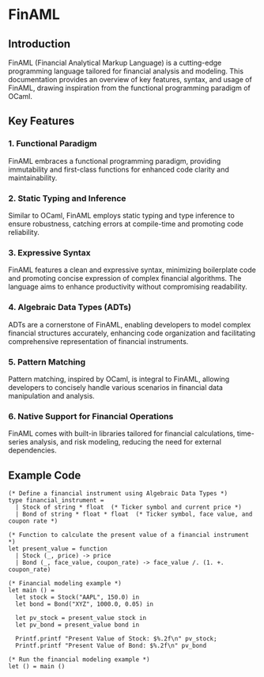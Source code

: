 # FinAML

## Introduction

FinAML (Financial Analytical Markup Language) is a cutting-edge programming language tailored for financial analysis and modeling. This documentation provides an overview of key features, syntax, and usage of FinAML, drawing inspiration from the functional programming paradigm of OCaml.

## Key Features

### 1. Functional Paradigm

FinAML embraces a functional programming paradigm, providing immutability and first-class functions for enhanced code clarity and maintainability.

### 2. Static Typing and Inference

Similar to OCaml, FinAML employs static typing and type inference to ensure robustness, catching errors at compile-time and promoting code reliability.

### 3. Expressive Syntax

FinAML features a clean and expressive syntax, minimizing boilerplate code and promoting concise expression of complex financial algorithms. The language aims to enhance productivity without compromising readability.

### 4. Algebraic Data Types (ADTs)

ADTs are a cornerstone of FinAML, enabling developers to model complex financial structures accurately, enhancing code organization and facilitating comprehensive representation of financial instruments.

### 5. Pattern Matching

Pattern matching, inspired by OCaml, is integral to FinAML, allowing developers to concisely handle various scenarios in financial data manipulation and analysis.

### 6. Native Support for Financial Operations

FinAML comes with built-in libraries tailored for financial calculations, time-series analysis, and risk modeling, reducing the need for external dependencies.

## Example Code

```finaml
(* Define a financial instrument using Algebraic Data Types *)
type financial_instrument =
  | Stock of string * float  (* Ticker symbol and current price *)
  | Bond of string * float * float  (* Ticker symbol, face value, and coupon rate *)

(* Function to calculate the present value of a financial instrument *)
let present_value = function
  | Stock (_, price) -> price
  | Bond (_, face_value, coupon_rate) -> face_value /. (1. +. coupon_rate)

(* Financial modeling example *)
let main () =
  let stock = Stock("AAPL", 150.0) in
  let bond = Bond("XYZ", 1000.0, 0.05) in

  let pv_stock = present_value stock in
  let pv_bond = present_value bond in

  Printf.printf "Present Value of Stock: $%.2f\n" pv_stock;
  Printf.printf "Present Value of Bond: $%.2f\n" pv_bond

(* Run the financial modeling example *)
let () = main ()
